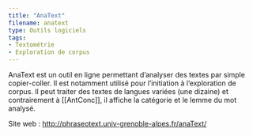 ```yaml
---
title: "AnaText"
filename: anatext
type: Outils logiciels
tags:
- Textométrie
- Exploration de corpus
---
```


AnaText est un outil en ligne permettant d’analyser des textes par simple copier-coller. Il est notamment utilisé pour l’initiation à l’exploration de corpus. Il peut traiter des textes de langues variées (une dizaine) et contrairement à [[AntConc]], il affiche la catégorie et le lemme du mot analysé.

Site web : <http://phraseotext.univ-grenoble-alpes.fr/anaText/>

